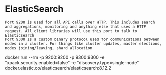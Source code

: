 ElasticSearch
==============

    Port 9200 is used for all API calls over HTTP. This includes search and aggregations, monitoring and anything else that uses a HTTP request. All client libraries will use this port to talk to Elasticsearch
    Port 9300 is a custom binary protocol used for communications between nodes in a cluster. For things like cluster updates, master elections, nodes joining/leaving, shard allocation

 docker run --rm -p 9200:9200 -p 9300:9300 -e "xpack.security.enabled=false" -e "discovery.type=single-node" docker.elastic.co/elasticsearch/elasticsearch:8.12.2

 